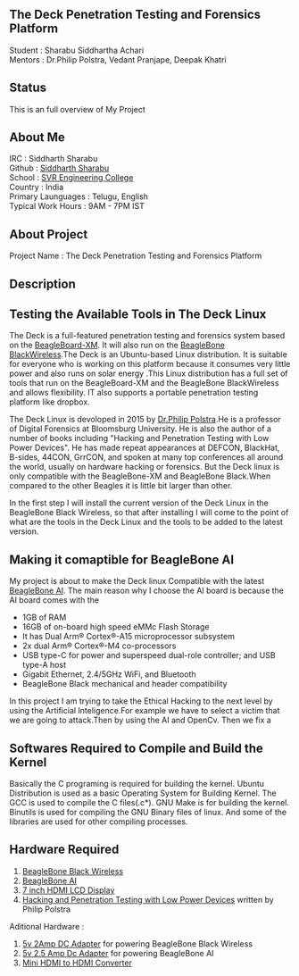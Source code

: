 ## The Deck Penetration Testing and Forensics Platform

Student : Sharabu Siddhartha Achari          
Mentors : Dr.Philip Polstra, Vedant Pranjape, Deepak Khatri    

## Status

This is an full overview of My Project

## About Me

IRC : Siddharth Sharabu     
Github : [Siddharth Sharabu](https://github.com/SiddharthSharabu-1729)      
School : [SVR Engineering College](www.svrec.ac.in)      
Country : India      
Primary Launguages : Telugu, English    
Typical Work Hours : 9AM - 7PM IST

## About Project

Project Name : The Deck Penetration Testing and Forensics Platform      

## Description 

## Testing the Available Tools in The Deck Linux

The Deck is a full-featured penetration testing and forensics system based on the [BeagleBoard-XM](https://beagleboard.org/beagleboard-xm). It will also run on the [BeagleBone BlackWireless](https://beagleboard.org/black-wireless).The Deck is an Ubuntu-based Linux distribution. It is suitable for everyone who is working on this platform because it consumes very little power and also runs on solar energy .This  Linux distribution has a full set of tools that run on the BeagleBoard-XM and the BeagleBone BlackWireless and allows flexibility. IT also supports a portable penetration testing platform like dropbox.

The Deck Linux is devoloped in 2015 by [Dr.Philip Polstra](https://github.com/ppolstra).He is a professor of Digital Forensics at Bloomsburg University. He is also the author of a number of books including "Hacking and Penetration Testing with Low Power Devices". He has made repeat appearances at DEFCON, BlackHat, B-sides, 44CON, GrrCON, and spoken at many top conferences all around the world, usually on hardware hacking or forensics. But the Deck linux is only compatible with the BeagleBone-XM and BeagleBone Black.When compared to the other Beagles it is little bit larger than other. 


In the first step I will install the current version of the Deck Linux in the BeagleBone Black Wireless, so that after installing I will come to the point of what are the tools in the Deck Linux and the tools to be added to the latest version.


## Making it comaptible for BeagleBone AI

My project is about to make the Deck linux Compatible with the latest [BeagleBone AI](https://beagleboard.org/ai). The main reason why I choose the AI board is because
the AI board comes with the 


* 1GB of RAM
* 16GB of on-board high speed eMMc Flash Storage
* It has Dual Arm® Cortex®-A15 microprocessor subsystem
* 2x dual Arm® Cortex®-M4 co-processors
* USB type-C for power and superspeed dual-role controller; and USB type-A host
* Gigabit Ethernet, 2.4/5GHz WiFi, and Bluetooth
* BeagleBone Black mechanical and header compatibility

In this project I am trying to take the Ethical Hacking to the next level by using the Artificial Inteligence.For example we have to select a victim that we are going to attack.Then by using the AI and OpenCv. Then we fix a 







## Softwares Required to Compile and Build the Kernel

Basically the C programing is required for building the kernel. Ubuntu Distribution is used as a basic Operating System for Building Kernel. The GCC is used to compile the C files(.c*). GNU Make is for building the kernel. Binutils is used for compiling the GNU Binary files of linux. And some of the libraries are used for other compiling processes.

## Hardware Required 

1. [BeagleBone Black Wireless](https://beagleboard.org/black-wireless)
2. [BeagleBone AI](https://beagleboard.org/ai)
3. [7 inch HDMI LCD Display](https://rarecomponents.com/store/1594)
4. [Hacking and Penetration Testing with Low Power Devices](https://www.amazon.in/Hacking-Penetration-Testing-Power-Devices-ebook/dp/B00NGLLN56) written by Philip Polstra


Aditional Hardware :
1. [5v 2Amp DC Adapter](https://www.electroncomponents.com/5v-2A-Adapter-SMPS-power) for powering BeagleBone Black Wireless
2. [5v 2.5 Amp Dc Adapter](https://www.amazon.in/Lumik-Charger-Mobile-Android-Type-C/dp/B07RPJG7J6) for powering BeagleBone AI
3. [Mini HDMI to HDMI Converter]()
